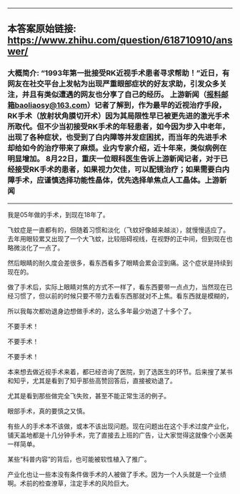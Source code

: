 ----------------------------------------
## 本答案原始链接: https://www.zhihu.com/question/618710910/answer/
### 大概简介: “1993年第一批接受RK近视手术患者寻求帮助！”近日，有网友在社交平台上发帖为出现严重眼部症状的好友求助，引发众多关注，并且有类似遭遇的网友也分享了自己的经历。 上游新闻（报料邮箱baoliaosy@163.com）记者了解到，作为最早的近视治疗手段，RK手术（放射状角膜切开术）因为其局限性早已被更先进的激光手术所取代。但不少当初接受RK手术的年轻患者，如今因为步入中老年，出现了各种症状，也受到了白内障等并发症困扰，而当年的先进手术却给如今的治疗带来了麻烦。业内专家介绍，近十年来，类似病例在明显增加。 8月22日，重庆一位眼科医生告诉上游新闻记者，对于已经接受RK手术的患者，如果视力欠佳，可以配镜治疗；如果需要白内障手术，应谨慎选择功能性晶体，优先选择单焦点人工晶体。上游新闻
----------------------------------------
我是05年做的手术，到现在18年了。

飞蚊症是一直都有的，但随着习惯和淡化（飞蚊好像越来越淡），就慢慢适应了。去年用眼较累又出现了一个大飞蚊，比较阻碍视线，在视野的正中间，但到现在也略微淡化了一点了。

然后眼睛的耐久度会差很多，看东西看多了眼睛会累会涩到痛。这个症状是持续到现在的。

做了手术后，实际上眼睛对焦的方式不一样了，看东西要带一点点力，当然现在已经习惯了，但以前的时候只要不带力去看东西那就对不上焦。看东西就是模糊的，

所以我每次都劝退身边想做手术的，这么多年最少劝退了十多个了。

不要手术！

不要手术！

不要手术！

本来想去做近视手术来着，都已经咨询了医院，到了选医生的环节。后来搜了某书和知乎，尤其是看到了知乎那些高赞回答后，直接被劝退了。

尤其是看到那些做完全飞失败，甚至不能正常生活的例子。

眼部手术，真的要慎之又慎。

有些人的手术本不该做，或本不该出现问题。现在问题出在这个手术过度产业化，铺天盖地都是十几分钟手术，完了直接去上班的广告，让大家觉得这就像个小医美一样简单。

某些“科普内容”的背后，也可能被软性植入了推广。

产业化也让一些本没有条件做手术的人被做了手术。因为一个人头就是一个业绩啊。术前的检查潦草，注定手术的风险巨大。